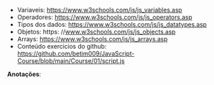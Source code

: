 * Variaveis: https://www.w3schools.com/js/js_variables.asp
* Operadores: https://www.w3schools.com/js/js_operators.asp
* Tipos dos dados: https://www.w3schools.com/js/js_datatypes.asp
* Objetos: https: //www.w3schools.com/js/js_objects.asp
* Arrays: https://www.w3schools.com/js/js_arrays.asp
* Conteúdo exercicios do github: https://github.com/betim009/JavaScript-Course/blob/main/Course/01/script.js

**Anotações**:
